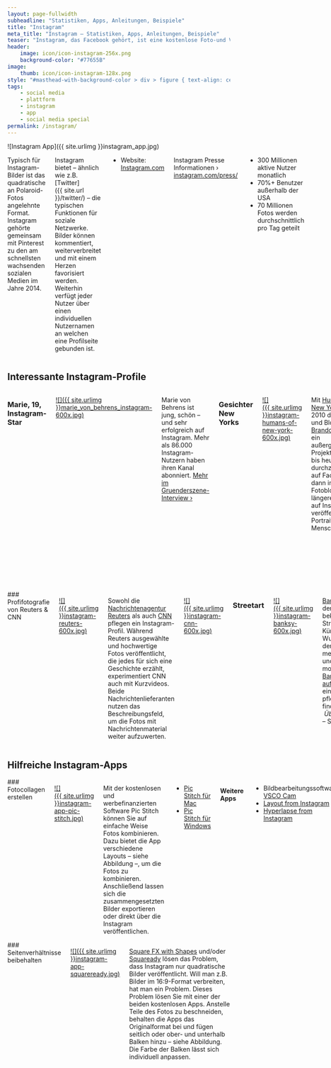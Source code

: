 ```yaml
---
layout: page-fullwidth
subheadline: "Statistiken, Apps, Anleitungen, Beispiele"
title: "Instagram"
meta_title: "Instagram – Statistiken, Apps, Anleitungen, Beispiele"
teaser: "Instagram, das Facebook gehört, ist eine kostenlose Foto-und Video-Sharing-App für Android-, iOS- und Windows-Phone-Mobilgeräte. Über Instagram können Nutzer Fotos und Videos erstellen und mit Filtern verfremden, um diese anschließend über das Instagram-Netzwerk zu verbreiten."
header:
    image: icon/icon-instagram-256x.png
    background-color: "#77655B"
image:
    thumb: icon/icon-instagram-128x.png
style: "#masthead-with-background-color > div > figure { text-align: center };"
tags:
    - social media
    - plattform
    - instagram
    - app
    - social media special
permalink: /instagram/
---
```

<div class="row">
<div class="medium-5 medium-push-7 columns" markdown="1">
![Instagram App]({{ site.urlimg }}instagram_app.jpg)
</div><!-- /.medium-5.columns -->
<div class="medium-7 medium-pull-5 columns" markdown="1">

Typisch für Instagram-Bilder ist das quadratische an Polaroid-Fotos angelehnte Format. Instagram gehörte gemeinsam mit Pinterest zu den am schnellsten wachsenden sozialen Medien im Jahre 2014.

Instagram bietet – ähnlich wie z.B. [Twitter]({{ site.url }}/twitter/) – die typischen Funktionen für soziale Netzwerke. Bilder können kommentiert, weiterverbreitet und mit einem Herzen favorisiert werden. Weiterhin verfügt jeder Nutzer über einen individuellen Nutzernamen an welchen eine Profilseite gebunden ist.

- Website: [Instagram.com](http://instagram.com)

Instagram Presse Informationen › [instagram.com/press/](https://instagram.com/press/)

- 300 Millionen aktive Nutzer monatlich
- 70%+ Benutzer außerhalb der USA
- 70 Millionen Fotos werden durchschnittlich pro Tag geteilt



</div><!-- /.medium-7.columns -->
</div><!-- /.row -->
<div class="row">
<div class="small-12 columns" markdown="1">
        
## Interessante Instagram-Profile


</div><!-- /.small-12.columns -->
</div><!-- /.row -->
<div class="row">
<div class="medium-6 columns" markdown="1">

### Marie, 19, Instagram-Star

[![]({{ site.urlimg }}marie_von_behrens_instagram-600x.jpg)][1]

Marie von Behrens ist jung, schön – und sehr erfolgreich auf Instagram. Mehr als 86.000 Instagram-Nutzern haben ihren Kanal abonniert. [Mehr im Gruenderszene-Interview ›][1]



### Gesichter New Yorks

[![]({{ site.urlimg }}instagram-humans-of-new-york-600x.jpg)][8]

Mit [Humans of New York][8] startete 2010 der Fotograf und Blogger [Brandon Stanton][9] ein außergewöhliches Projekt, dass er bis heute durchzieht. Zuerst auf Facebook, dann in einem Fotoblog und seit längerem auch auf Instagram , veröffentlicht er Portraits von Menschen.

Vor allem portraitiert er Menschen, die er in New York auf der Straße trifft. Neben dem Portrait stellt er den Fotografierten auch immer die gleichen Fragen. Auszüge der Antworten kombiniert er mit den Bildern, die dadurch noch persönlicher wirken und eine individuelle Geschichte erzählen.





</div><!-- /.medium-6.columns -->
<div class="medium-6 columns" markdown="1">
### Profifotografie von Reuters & CNN

[![]({{ site.urlimg }}instagram-reuters-600x.jpg)][6]

Sowohl die [Nachrichtenagentur Reuters][6] als auch [CNN][7] pflegen ein Instagram-Profil. Während Reuters ausgewählte und hochwertige Fotos veröffentlicht, die jedes für sich eine Geschichte erzählt, experimentiert CNN auch mit Kurzvideos. Beide Nachrichtenlieferanten nutzen das Beschreibungsfeld, um die Fotos mit Nachrichtenmaterial weiter aufzuwerten.

[![]({{ site.urlimg }}instagram-cnn-600x.jpg)][7]




### Streetart

[![]({{ site.urlimg }}instagram-banksy-600x.jpg)][10]

[Banksy][11] ist der weltweit bekannteste Streetart-Künstler. Kein Wunder, dass der medienaffine und politisch motivierte [Banksy auch auf Instagram][10] ein Profil pflegt. Dort finden Sie – *Überrachung* – Streetart.







</div><!-- /.medium-6.columns -->
</div><!-- /.row -->














<div class="row">
<div class="small-12 columns" markdown="1">
        
## Hilfreiche Instagram-Apps


</div><!-- /.small-12.columns -->
</div><!-- /.row -->
<div class="row">
<div class="medium-6 columns" markdown="1">
### Fotocollagen erstellen

[![]({{ site.urlimg }}instagram-app-pic-stitch.jpg)][3]

Mit der kostenlosen und werbefinanzierten Software Pic Stitch können Sie auf einfache Weise Fotos kombinieren. Dazu bietet die App verschiedene Layouts – siehe Abbildung –, um die Fotos zu kombinieren. Anschließend lassen sich die zusammengesetzten Bilder exportieren oder direkt über die Instagram veröffentlichen.

* [Pic Stitch für Mac][3]
* [Pic Stitch für Windows][4]


#### Weitere Apps

- Bildbearbeitungssoftware [VSCO Cam][12]
- [Layout from Instagram][14]
- [Hyperlapse from Instagram][15]

</div><!-- /.medium-6.columns -->
<div class="medium-6 columns" markdown="1">
### Seitenverhältnisse beibehalten

[![]({{ site.urlimg }}instagram-app-squareready.jpg)][5]

[Square FX with Shapes][13] und/oder [Squaready][5] lösen das Problem, dass Instagram nur quadratische Bilder veröffentlicht. Will man z.B. Bilder im 16:9-Format verbreiten, hat man ein Problem. Dieses Problem lösen Sie mit einer der beiden kostenlosen Apps. Anstelle Teile des Fotos zu beschneiden, behalten die Apps das Originalformat bei und fügen seitlich oder ober- und unterhalb  Balken hinzu – siehe Abbildung. Die Farbe der Balken lässt sich individuell anpassen.




</div><!-- /.medium-6.columns -->
</div><!-- /.row -->




 [1]: http://www.gruenderszene.de/allgemein/marie-von-behrens-instagram-interview
 [2]: https://instagram.com/mvb412/
 [3]: https://itunes.apple.com/de/app/pic-stitch-nr.-1-im-fotocollage/id454768104?mt=8
 [4]: http://apps.microsoft.com/windows/de-de/app/pic-stitch/1a0073ed-665f-47d6-981c-e8836a630251
 [5]: https://itunes.apple.com/de/app/squaready-smart-layouter-for/id440279995?mt=8
 [6]: https://instagram.com/reuters/
 [7]: https://instagram.com/cnn/
 [8]: https://instagram.com/humansofny
 [9]: http://en.wikipedia.org/wiki/Brandon_Stanton
 [10]: https://instagram.com/banksy.co.uk
 [11]: http://banksy.co.uk
 [12]: http://vsco.co/vscocam
 [13]: https://itunes.apple.com/us/app/square-fx-shapes-resize-fit/id620268869?mt=8
 [14]: https://itunes.apple.com/us/app/layout-from-instagram/id967351793?mt=8
 [15]: https://itunes.apple.com/app/id740146917
 [16]: #
 [17]: #
 [18]: #
 [19]: #
 [20]: #